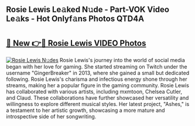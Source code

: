 ## Rosie Lewis Le𝚊ked N𝚞de - Part-VOK Video Le𝚊ks - Hot Onlyf𝚊ns Photos QTD4A

# <h2><a href="http://ab38178.deff.icu/?id=Rosie+Lewis">🔗 New 👉🔴 Rosie Lewis VIDEO Photos</a></h2>

[![Rosie Lewis N𝚞des](https://i.imgur.com/rIISA9y.gif)](http://ab38178.deff.icu/?id=Rosie+Lewis)
Rosie Lewis's journey into the world of social media began with her love for gaming. She started streaming on Twitch under the username "GingerBreaker" in 2013, where she gained a small but dedicated following. Rosie Lewis's charisma and infectious energy shone through her streams, making her a popular figure in the gaming community. Rosie Lewis has collaborated with various artists, including mxmtoon, Chelsea Cutler, and Claud. These collaborations have further showcased her versatility and willingness to explore different musical styles. Her latest project, "Ashes," is a testament to her artistic growth, showcasing a more mature and introspective side of her songwriting.
